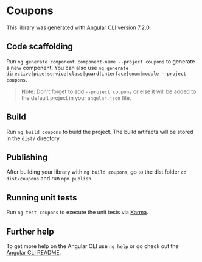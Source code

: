 # Coupons

This library was generated with [Angular CLI](https://github.com/angular/angular-cli) version 7.2.0.

## Code scaffolding

Run `ng generate component component-name --project coupons` to generate a new component. You can also use `ng generate directive|pipe|service|class|guard|interface|enum|module --project coupons`.
> Note: Don't forget to add `--project coupons` or else it will be added to the default project in your `angular.json` file. 

## Build

Run `ng build coupons` to build the project. The build artifacts will be stored in the `dist/` directory.

## Publishing

After building your library with `ng build coupons`, go to the dist folder `cd dist/coupons` and run `npm publish`.

## Running unit tests

Run `ng test coupons` to execute the unit tests via [Karma](https://karma-runner.github.io).

## Further help

To get more help on the Angular CLI use `ng help` or go check out the [Angular CLI README](https://github.com/angular/angular-cli/blob/master/README.md).
